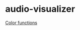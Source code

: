 # audio-visualizer

[Color functions](http://www.mathopenref.com/graphfunctions.html?fx=0.5*(cos(Pi*(x-1))+1)&gx=0.5*(cos(2*Pi*(x-0.5))+1)&hx=0.5*(cos(Pi*x)+1)&xh=1&xl=0&yh=1&yl=0&ah=99&al=-98&a=84.9&bh=99&ch=99&c=0&dh=99&d=0)
